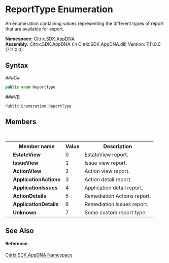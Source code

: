 # ReportType Enumeration
 

An enumeration containing values representing the different types of report that are available for export.

**Namespace:**&nbsp;<a href="N_Citrix_SDK_AppDNA">Citrix.SDK.AppDNA</a><br />**Assembly:**&nbsp;Citrix.SDK.AppDNA (in Citrix.SDK.AppDNA.dll) Version: 7.11.0.0 (7.11.0.0)

## Syntax

###C#
```csharp
public enum ReportType
```

###VB
```vbnet
Public Enumeration ReportType
```


## Members
&nbsp;<table><tr><th></th><th>Member name</th><th>Value</th><th>Description</th></tr><tr><td /><td target="F:Citrix.SDK.AppDNA.ReportType.EstateView">**EstateView**</td><td>0</td><td>EstateView report.</td></tr><tr><td /><td target="F:Citrix.SDK.AppDNA.ReportType.IssueView">**IssueView**</td><td>1</td><td>Issue view report.</td></tr><tr><td /><td target="F:Citrix.SDK.AppDNA.ReportType.ActionView">**ActionView**</td><td>2</td><td>Action view report.</td></tr><tr><td /><td target="F:Citrix.SDK.AppDNA.ReportType.ApplicationActions">**ApplicationActions**</td><td>3</td><td>Action detail report.</td></tr><tr><td /><td target="F:Citrix.SDK.AppDNA.ReportType.ApplicationIssues">**ApplicationIssues**</td><td>4</td><td>Application detail report.</td></tr><tr><td /><td target="F:Citrix.SDK.AppDNA.ReportType.ActionDetails">**ActionDetails**</td><td>5</td><td>Remediation Actions report.</td></tr><tr><td /><td target="F:Citrix.SDK.AppDNA.ReportType.ApplicationDetails">**ApplicationDetails**</td><td>6</td><td>Remediation Issues report.</td></tr><tr><td /><td target="F:Citrix.SDK.AppDNA.ReportType.Unknown">**Unknown**</td><td>7</td><td>Some custom report type.</td></tr></table>

## See Also


#### Reference
<a href="N_Citrix_SDK_AppDNA">Citrix.SDK.AppDNA Namespace</a><br />